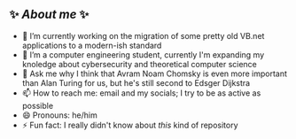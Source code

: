 ## ✨ _About me_ ✨

- 🔭 I’m currently working on the migration of some pretty old VB.net applications to a modern-ish standard
- 🌱 I’m a computer engineering student, currently I'm expanding my knoledge about cybersecurity and theoretical computer science
- 💬 Ask me why I think that Avram Noam Chomsky is even more important than Alan Turing for us, but he's still second to Edsger Dijkstra
- 📫 How to reach me: email and my socials; I try to be as active as possible
- 😄 Pronouns: he/him
- ⚡ Fun fact: I really didn't know about _this_ kind of repository

